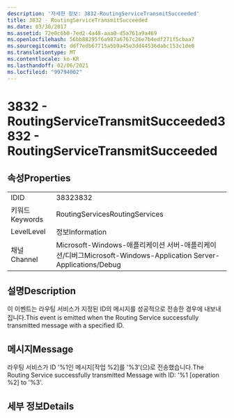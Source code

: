 ```yaml
---
description: '자세한 정보: 3832-RoutingServiceTransmitSucceeded'
title: 3832 - RoutingServiceTransmitSucceeded
ms.date: 03/30/2017
ms.assetid: 72e0c6b0-7ed2-4a48-aaa0-d5a761a9a469
ms.openlocfilehash: 56bb88295f6a987a6767c26e7b4edf271f5cbaa7
ms.sourcegitcommit: ddf7edb67715a5b9a45e3dd44536dabc153c1de0
ms.translationtype: MT
ms.contentlocale: ko-KR
ms.lasthandoff: 02/06/2021
ms.locfileid: "99794002"
---
```

# <a name="3832---routingservicetransmitsucceeded"></a><span data-ttu-id="bf8b8-103">3832 - RoutingServiceTransmitSucceeded</span><span class="sxs-lookup"><span data-stu-id="bf8b8-103">3832 - RoutingServiceTransmitSucceeded</span></span>

## <a name="properties"></a><span data-ttu-id="bf8b8-104">속성</span><span class="sxs-lookup"><span data-stu-id="bf8b8-104">Properties</span></span>  
  
|||  
|-|-|  
|<span data-ttu-id="bf8b8-105">ID</span><span class="sxs-lookup"><span data-stu-id="bf8b8-105">ID</span></span>|<span data-ttu-id="bf8b8-106">3832</span><span class="sxs-lookup"><span data-stu-id="bf8b8-106">3832</span></span>|  
|<span data-ttu-id="bf8b8-107">키워드</span><span class="sxs-lookup"><span data-stu-id="bf8b8-107">Keywords</span></span>|<span data-ttu-id="bf8b8-108">RoutingServices</span><span class="sxs-lookup"><span data-stu-id="bf8b8-108">RoutingServices</span></span>|  
|<span data-ttu-id="bf8b8-109">Level</span><span class="sxs-lookup"><span data-stu-id="bf8b8-109">Level</span></span>|<span data-ttu-id="bf8b8-110">정보</span><span class="sxs-lookup"><span data-stu-id="bf8b8-110">Information</span></span>|  
|<span data-ttu-id="bf8b8-111">채널</span><span class="sxs-lookup"><span data-stu-id="bf8b8-111">Channel</span></span>|<span data-ttu-id="bf8b8-112">Microsoft-Windows-애플리케이션 서버-애플리케이션/디버그</span><span class="sxs-lookup"><span data-stu-id="bf8b8-112">Microsoft-Windows-Application Server-Applications/Debug</span></span>|  
  
## <a name="description"></a><span data-ttu-id="bf8b8-113">설명</span><span class="sxs-lookup"><span data-stu-id="bf8b8-113">Description</span></span>  

 <span data-ttu-id="bf8b8-114">이 이벤트는 라우팅 서비스가 지정된 ID의 메시지를 성공적으로 전송한 경우에 내보내집니다.</span><span class="sxs-lookup"><span data-stu-id="bf8b8-114">This event is emitted when the Routing Service successfully transmitted message with a specified ID.</span></span>  
  
## <a name="message"></a><span data-ttu-id="bf8b8-115">메시지</span><span class="sxs-lookup"><span data-stu-id="bf8b8-115">Message</span></span>  

 <span data-ttu-id="bf8b8-116">라우팅 서비스가 ID '%1인 메시지[작업 %2]를 '%3'(으)로 전송했습니다.</span><span class="sxs-lookup"><span data-stu-id="bf8b8-116">The Routing Service successfully transmitted Message with ID: '%1 [operation %2] to '%3'.</span></span>  
  
## <a name="details"></a><span data-ttu-id="bf8b8-117">세부 정보</span><span class="sxs-lookup"><span data-stu-id="bf8b8-117">Details</span></span>
